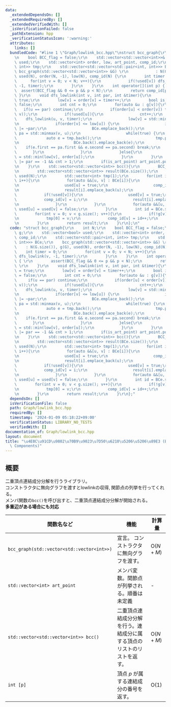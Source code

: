 ```yaml
---
data:
  _extendedDependsOn: []
  _extendedRequiredBy: []
  _extendedVerifiedWith: []
  _isVerificationFailed: false
  _pathExtension: hpp
  _verificationStatusIcon: ':warning:'
  attributes:
    links: []
  bundledCode: "#line 1 \"Graph/lowlink_bcc.hpp\"\nstruct bcc_graph{\r\n    int N;\r\
    \n    bool BCC_flag = false;\r\n    std::vector<std::vector<int>>& g;\r\n    std::vector<bool>\
    \ used;\r\n    std::vector<int> order, low, art_point, comp_id;\r\n    std::vector<std::pair<int,\
    \ int>> tmp;\r\n    std::vector<std::vector<std::pair<int, int>>> BCe;\r\n   \
    \ bcc_graph(std::vector<std::vector<int>> &G) \r\n            : N(G.size()), g(G),\
    \ used(N), order(N, -1), low(N), comp_id(N) {\r\n        int timer = 0;\r\n  \
    \      for(int v = 0; v < N; v++){\r\n            if(!used[v]) dfs_lowlink(v,\
    \ -1, timer);\r\n        }\r\n    }\r\n    int operator[](int p) { \r\n      \
    \  assert(BCC_flag && 0 <= p && p < N);\r\n        return comp_id[p]; \r\n   \
    \ }\r\n    void dfs_lowlink(int v, int par, int &timer){\r\n        used[v] =\
    \ true;\r\n        low[v] = order[v] = timer++;\r\n        bool is_art_point =\
    \ false;\r\n        int cnt = 0;\r\n        for(auto &u : g[v]){\r\n         \
    \   if(u == par) continue;\r\n            if(order[u] < order[v]) tmp.emplace_back(std::minmax(u,\
    \ v));\r\n            if(!used[u]){\r\n                cnt++;\r\n            \
    \    dfs_lowlink(u, v, timer);\r\n                low[v] = std::min(low[v], low[u]);\r\
    \n                if(order[v] <= low[u]) {\r\n                    is_art_point\
    \ |= ~par;\r\n                    BCe.emplace_back();\r\n                    auto\
    \ pa = std::minmax(v, u);\r\n                    while(true) {\r\n           \
    \             auto e = tmp.back();\r\n                        tmp.pop_back();\r\
    \n                        BCe.back().emplace_back(e);\r\n                    \
    \    if(e.first == pa.first && e.second == pa.second) break;\r\n             \
    \       }\r\n                }\r\n            }else{\r\n                low[v]\
    \ = std::min(low[v], order[u]);\r\n            }\r\n        }\r\n        is_art_point\
    \ |= par == -1 && cnt > 1;\r\n        if(is_art_point) art_point.push_back(v);\r\
    \n    }\r\n    std::vector<std::vector<int>> bcc(){\r\n        BCC_flag = true;\r\
    \n        std::vector<std::vector<int>> result(BCe.size());\r\n        std::vector<bool>\
    \ used(N);\r\n        std::vector<int> tmp(1);\r\n        for(int i = 0; i < BCe.size();\
    \ i++){\r\n            for(auto &&[u, v] : BCe[i]){\r\n                if(!used[u]){\r\
    \n                    used[u] = true;\r\n                    comp_id[u] = i;\r\
    \n                    result[i].emplace_back(u);\r\n                }\r\n    \
    \            if(!used[v]){\r\n                    used[v] = true;\r\n        \
    \            comp_id[v] = i;\r\n                    result[i].emplace_back(v);\r\
    \n                }\r\n            }\r\n            for(auto &&[u, v] : BCe[i])\
    \ used[u] = used[v] = false;\r\n        }\r\n        int id = BCe.size();\r\n\
    \        for(int v = 0; v < g.size(); v++){\r\n            if(!g[v].empty()) continue;\r\
    \n            tmp[0] = v;\r\n            comp_id[v] = id++;\r\n            result.emplace_back(tmp);\r\
    \n        }\r\n        return result;\r\n    }\r\n};\n"
  code: "struct bcc_graph{\r\n    int N;\r\n    bool BCC_flag = false;\r\n    std::vector<std::vector<int>>&\
    \ g;\r\n    std::vector<bool> used;\r\n    std::vector<int> order, low, art_point,\
    \ comp_id;\r\n    std::vector<std::pair<int, int>> tmp;\r\n    std::vector<std::vector<std::pair<int,\
    \ int>>> BCe;\r\n    bcc_graph(std::vector<std::vector<int>> &G) \r\n        \
    \    : N(G.size()), g(G), used(N), order(N, -1), low(N), comp_id(N) {\r\n    \
    \    int timer = 0;\r\n        for(int v = 0; v < N; v++){\r\n            if(!used[v])\
    \ dfs_lowlink(v, -1, timer);\r\n        }\r\n    }\r\n    int operator[](int p)\
    \ { \r\n        assert(BCC_flag && 0 <= p && p < N);\r\n        return comp_id[p];\
    \ \r\n    }\r\n    void dfs_lowlink(int v, int par, int &timer){\r\n        used[v]\
    \ = true;\r\n        low[v] = order[v] = timer++;\r\n        bool is_art_point\
    \ = false;\r\n        int cnt = 0;\r\n        for(auto &u : g[v]){\r\n       \
    \     if(u == par) continue;\r\n            if(order[u] < order[v]) tmp.emplace_back(std::minmax(u,\
    \ v));\r\n            if(!used[u]){\r\n                cnt++;\r\n            \
    \    dfs_lowlink(u, v, timer);\r\n                low[v] = std::min(low[v], low[u]);\r\
    \n                if(order[v] <= low[u]) {\r\n                    is_art_point\
    \ |= ~par;\r\n                    BCe.emplace_back();\r\n                    auto\
    \ pa = std::minmax(v, u);\r\n                    while(true) {\r\n           \
    \             auto e = tmp.back();\r\n                        tmp.pop_back();\r\
    \n                        BCe.back().emplace_back(e);\r\n                    \
    \    if(e.first == pa.first && e.second == pa.second) break;\r\n             \
    \       }\r\n                }\r\n            }else{\r\n                low[v]\
    \ = std::min(low[v], order[u]);\r\n            }\r\n        }\r\n        is_art_point\
    \ |= par == -1 && cnt > 1;\r\n        if(is_art_point) art_point.push_back(v);\r\
    \n    }\r\n    std::vector<std::vector<int>> bcc(){\r\n        BCC_flag = true;\r\
    \n        std::vector<std::vector<int>> result(BCe.size());\r\n        std::vector<bool>\
    \ used(N);\r\n        std::vector<int> tmp(1);\r\n        for(int i = 0; i < BCe.size();\
    \ i++){\r\n            for(auto &&[u, v] : BCe[i]){\r\n                if(!used[u]){\r\
    \n                    used[u] = true;\r\n                    comp_id[u] = i;\r\
    \n                    result[i].emplace_back(u);\r\n                }\r\n    \
    \            if(!used[v]){\r\n                    used[v] = true;\r\n        \
    \            comp_id[v] = i;\r\n                    result[i].emplace_back(v);\r\
    \n                }\r\n            }\r\n            for(auto &&[u, v] : BCe[i])\
    \ used[u] = used[v] = false;\r\n        }\r\n        int id = BCe.size();\r\n\
    \        for(int v = 0; v < g.size(); v++){\r\n            if(!g[v].empty()) continue;\r\
    \n            tmp[0] = v;\r\n            comp_id[v] = id++;\r\n            result.emplace_back(tmp);\r\
    \n        }\r\n        return result;\r\n    }\r\n};"
  dependsOn: []
  isVerificationFile: false
  path: Graph/lowlink_bcc.hpp
  requiredBy: []
  timestamp: '2024-01-09 05:18:22+09:00'
  verificationStatus: LIBRARY_NO_TESTS
  verifiedWith: []
documentation_of: Graph/lowlink_bcc.hpp
layout: document
title: "\u4E8C\u91CD\u9802\u70B9\u9023\u7D50\u6210\u5206\u5206\u89E3 (BCC, Bi-Connected\
  \ Components)"
---
```


## 概要
二重頂点連結成分分解を行うライブラリ。<br>
コンストラクタに無向グラフを渡すとlowlinkの収得, 関節点の列挙を行ってくれる。<br>
メンバ関数の`bcc()`を呼び出すと、二重頂点連結成分分解が開始される。<br>
<b>多重辺がある場合にも対応</b><br>

| 関数名など   | 機能        | 計算量    |
| ------------|----------- | ------------- |
|`bcc_graph(std::vector<std::vector<int>>)`|宣言。 コンストラクタに無向グラフを渡す。 | $\text{O} (N+M)$ | 
|`std::vector<int> art_point`|メンバ変数。関節点が列挙される。順番は未定義| - | 
|`std::vector<std::vector<int>> bcc()`|二重頂点連結成分分解を行う。連結成分に属する頂点のリストのリストを返す。| $\text{O} (N+M)$ |
|`int [p]`|頂点 $p$ が属する連結成分の番号を返す。|$\text{O} (1)$|